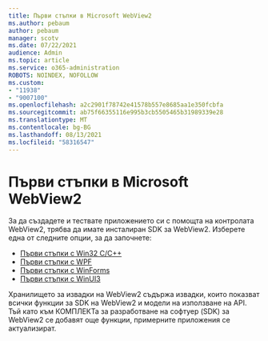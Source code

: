 ```yaml
---
title: Първи стъпки в Microsoft WebView2
ms.author: pebaum
author: pebaum
manager: scotv
ms.date: 07/22/2021
audience: Admin
ms.topic: article
ms.service: o365-administration
ROBOTS: NOINDEX, NOFOLLOW
ms.custom:
- "11938"
- "9007100"
ms.openlocfilehash: a2c2901f78742e41578b557e8685aa1e350fcbfa
ms.sourcegitcommit: ab75f66355116e995b3cb5505465b31989339e28
ms.translationtype: MT
ms.contentlocale: bg-BG
ms.lasthandoff: 08/13/2021
ms.locfileid: "58316547"
---
```

# <a name="get-started-with-microsoft-webview2"></a>Първи стъпки в Microsoft WebView2

За да създадете и тествате приложението си с помощта на контролата WebView2, трябва да имате инсталиран SDK за WebView2. Изберете една от следните опции, за да започнете:

- [Първи стъпки с Win32 C/C++](https://docs.microsoft.com/microsoft-edge/webview2/get-started/win32)
- [Първи стъпки с WPF](https://docs.microsoft.com/microsoft-edge/webview2/get-started/wpf)
- [Първи стъпки с WinForms](https://docs.microsoft.com/microsoft-edge/webview2/get-started/winforms)
- [Първи стъпки с WinUI3](https://docs.microsoft.com/microsoft-edge/webview2/get-started/winui)

Хранилището за извадки на WebView2 съдържа извадки, които показват всички функции за SDK на WebView2 и модели на използване на API. Тъй като към КОМПЛЕКТа за разработване на софтуер (SDK) за WebView2 се добавят още функции, примерните приложения се актуализират.

